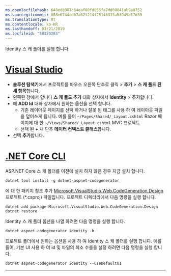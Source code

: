 ```yaml
---
ms.openlocfilehash: 648ed8087c64eaf80fd055fa7dd08041ab9a8752
ms.sourcegitcommit: 088e6744cd67a62f214f25146313a53949b17d35
ms.translationtype: MT
ms.contentlocale: ko-KR
ms.lasthandoff: 03/21/2019
ms.locfileid: "58320283"
---
```

Identity 스 캐 폴더를 실행 합니다.

# <a name="visual-studiotabvisual-studio"></a>[Visual Studio](#tab/visual-studio)

* **솔루션 탐색기**에서 프로젝트를 마우스 오른쪽 단추로 클릭 > **추가** > **스 캐 폴드 된 새 항목**합니다.
* 왼쪽된 창에서 합니다 **스 캐 폴드 추가** 대화 상자에서 **Identity** > **추가**합니다.
* 에 **ADD Id** 대화 상자에서 원하는 옵션을 선택 합니다.
  * 기존 레이아웃 페이지를 선택 하거나 잘못 된 태그를 사용 하 여 레이아웃 파일을 덮어쓰게 됩니다. 예를 들어 `~/Pages/Shared/_Layout.cshtml` Razor 페이지에 대 한 `~/Views/Shared/_Layout.cshtml` MVC 프로젝트
  * 선택 된 **+** 새 단추 **데이터 컨텍스트 클래스**합니다.
* 선택 **추가**합니다.

# <a name="net-core-clitabnetcore-cli"></a>[.NET Core CLI](#tab/netcore-cli)

ASP.NET Core 스 캐 폴더를 이전에 설치 하지 않은 경우 지금 설치 합니다.

```cli
dotnet tool install -g dotnet-aspnet-codegenerator
```

에 대 한 패키지 참조 추가 [Microsoft.VisualStudio.Web.CodeGeneration.Design](https://www.nuget.org/packages/Microsoft.VisualStudio.Web.CodeGeneration.Design/) 프로젝트 (\*.csproj) 파일입니다. 프로젝트 디렉터리에서 다음 명령을 실행 합니다.

```cli
dotnet add package Microsoft.VisualStudio.Web.CodeGeneration.Design
dotnet restore
```

Identity 스 캐 폴더 옵션을 나열 하려면 다음 명령을 실행 합니다.

```cli
dotnet aspnet-codegenerator identity -h
```

프로젝트 폴더에서 원하는 옵션을 사용 하 여 Identity 스 캐 폴더를 실행 합니다. 예를 들어, 기본 UI 사용 하 여 id 및 파일의 최소 수를을 설정 하려면 다음 명령을 실행 합니다.

```cli
dotnet aspnet-codegenerator identity --useDefaultUI
```

---
